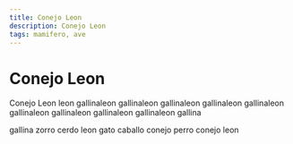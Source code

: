 ```yaml
---
title: Conejo Leon
description: Conejo Leon
tags: mamifero, ave
---
```


# Conejo Leon

Conejo Leon leon gallinaleon gallinaleon gallinaleon gallinaleon gallinaleon gallinaleon gallinaleon gallinaleon gallinaleon gallina

gallina zorro cerdo leon gato caballo conejo perro conejo leon
